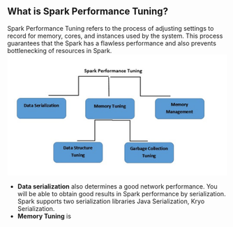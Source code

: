 ## What is Spark Performance Tuning?
Spark Performance Tuning refers to the process of adjusting settings to record for memory, cores, and instances used by the system. This process guarantees that the Spark has a flawless performance and also prevents bottlenecking of resources in Spark.
![Spark](https://github.com/gurditsingh/blog/blob/gh-pages/_screenshots/spark-tuning.jpg?raw=true)

 - **Data serialization** also determines a good network performance. You will be able to obtain good results in Spark performance by serialization. Spark supports two serialization libraries Java Serialization, Kryo Serialization.
 - **Memory Tuning** is 

<!--stackedit_data:
eyJoaXN0b3J5IjpbNTg0NzczODM5LDE0MzcyOTE2NDUsLTIwOD
g3NDY2MTIsMzkwODI3Njk3LC02NDA2ODg3NjUsNDU0MDk4Mjkw
LC0xMjQ1NjE5MTE0LDE2Mjc4NTQwMTcsLTE3OTc3MDI2NDgsLT
E2NTQzMDAzNSw3ODYzODM0ODUsLTczMDM2MTMyNywtMjAzMDcw
MjkyNiw1Mzg4NTI5ODYsMjc0NTcxMjA3LDEwODI5MDM2MDksMT
cwMDU5OTU1MCwxNTk3OTA2ODAsLTE3OTA5MDMyNjEsMTI3MTYx
OTc2XX0=
-->